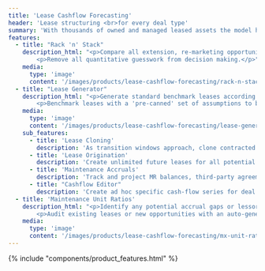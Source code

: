 ```yaml
---
title: 'Lease Cashflow Forecasting'
header: 'Lease structuring <br>for every deal type'
summary: 'With thousands of owned and managed leased assets the model has matured into the most sophisticated in the industry'
features:
  - title: "Rack 'n' Stack"
    description_html: "<p>Compare all extension, re-marketing opportunities, sales, or 'do nothing' scenarios for decision optimization with ease.</p>
        <p>Remove all quantitative guesswork from decision making.</p>"
    media:
      type: 'image'
      content: '/images/products/lease-cashflow-forecasting/rack-n-stack.png'
  - title: "Lease Generator"
    description_html: "<p>Generate standard benchmark leases according to key indicative terms, all stored in the Knowledge Base.</p>
        <p>Benchmark leases with a 'pre-canned' set of assumptions to be used for indicative pricing, defined by asset type, or applied to analysis forecasts in an 'auto' rules-based fashion.</p>"
    media:
      type: 'image'
      content: '/images/products/lease-cashflow-forecasting/lease-generator.png'
    sub_features:
      - title: 'Lease Cloning'
        description: 'As transition windows approach, clone contracted leases for simplified extension / amendment modelling'
      - title: 'Lease Origination'
        description: 'Create unlimited future leases for all potential re-marketing opportunities'
      - title: 'Maintenance Accruals'
        description: 'Track and project MR balances, third-party agreements and EOL accruals'
      - title: "Cashflow Editor"
        description: 'Create ad hoc specific cash-flow series for deal specific contributions'
  - title: 'Maintenance Unit Ratios'
    description_html: "<p>Identify any potential accrual gaps or lessor contribution exposures in seconds.</p>
        <p>Audit existing leases or new opportunities with an auto-generated comparison of each customers' internal event cost assumptions against the contracted / negotiated MR/EOL rates.</p>"
    media:
      type: 'image'
      content: '/images/products/lease-cashflow-forecasting/mx-unit-ratios.png'
---
```


{% include "components/product_features.html" %}



